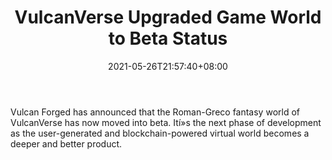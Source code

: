 ﻿---
title: "VulcanVerse Upgraded Game World to Beta Status"
date: 2021-05-26T21:57:40+08:00
lastmod: 2021-05-26T16:45:40+08:00
draft: false
authors: ["Priscilla"]
description: "Vulcan Forged has announced that the Roman-Greco fantasy world of VulcanVerse has now moved into beta. Ití»s the next phase of development as the user-generated and blockchain-powered virtual world becomes a deeper and better product."
featuredImage: "vulcanverse-upgraded-game-world-to-beta-status.png"
tags: ["Virtual World","Play to Earn"]
categories: ["news"]
news: ["Virtual World"]
weight: 
lightgallery: true
pinned: false
recommend: false
recommend1: false
---

Vulcan Forged has announced that the Roman-Greco fantasy world of VulcanVerse has now moved into beta. Ití»s the next phase of development as the user-generated and blockchain-powered virtual world becomes a deeper and better product.

<!--more-->

